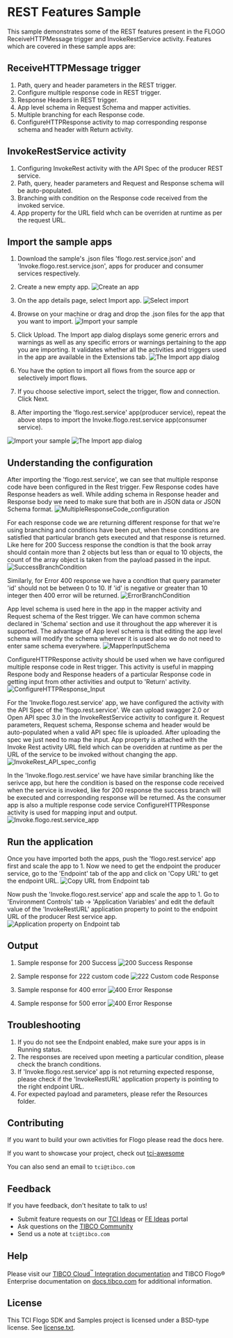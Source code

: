 # REST Features Sample


This sample demonstrates some of the REST features present in the FLOGO ReceiveHTTPMessage trigger and InvokeRestService activity. Features which are covered in these sample apps are:
## ReceiveHTTPMessage trigger
1. Path, query and header parameters in the REST trigger.
2. Configure multiple response code in REST trigger.
3. Response Headers in REST trigger.
4. App level schema in Request Schema and mapper activities.
5. Multiple branching for each Response code.
6. ConfigureHTTPResponse activity to map corresponding response schema and header with Return activity.

## InvokeRestService activity
1. Configuring InvokeRest activity with the API Spec of the producer REST service.
2. Path, query, header parameters and Request and Response schema will be auto-populated.
3. Branching with condition on the Response code received from the invoked service.
4. App property for the URL field whch can be overriden at runtime as per the request URL. 

## Import the sample apps
 
1. Download the sample's .json files 'flogo.rest.service.json' and 'Invoke.flogo.rest.service.json', apps for producer and consumer services respectively.

2. Create a new empty app.
![Create an app](../import-screenshots/2.png)

3. On the app details page, select Import app.
![Select import](../import-screenshots/3.png)

4. Browse on your machine or drag and drop the .json files for the app that you want to import.
![Import your sample](./import-screenshots/producer_rest_service.png)

5. Click Upload. The Import app dialog displays some generic errors and warnings as well as any specific errors or warnings pertaining to the app you are importing. It validates whether all the activities and triggers used in the app are available in the Extensions tab.
![The Import app dialog](./import-screenshots/producer_rest_service2.png)

6. You have the option to import all flows from the source app or selectively import flows.

7. If you choose selective import, select the trigger, flow and connection. Click Next.

8. After importing the 'flogo.rest.service' app(producer service), repeat the above steps to import the Invoke.flogo.rest.service app(consumer service).

![Import your sample](./import-screenshots/consumer_invokeRest_app.png)
![The Import app dialog](./import-screenshots/consumer_invokeRest_app2.png)

## Understanding the configuration
After importing the 'flogo.rest.service', we can see that multiple response code have been configured in the Rest trigger. Few Response codes have Response headers as well. While adding schema in Response header and Response body we need to make sure that both are in JSON data or JSON Schema format.
![MultipleResponseCode_configuration](./import-screenshots/MultipleResponseCode.png)

For each response code we are returning different response for that we're using branching and conditions have been put, when these conditions are satisfied that particular branch gets executed and that response is returned. Like here for 200 Success response the condtion is that the book array should contain more than 2 objects but less than or equal to 10 objects, the count of the array object is taken from the payload passed in the input.
![SuccessBranchCondition](./import-screenshots/SuccessBranchCondition.png)

Similarly, for Error 400 response we have a condtion that query parameter 'id' should not be between 0 to 10. If 'id' is negative or greater than 10 integer then 400 error will be returned.
![ErrorBranchCondition](./import-screenshots/ErrorBranchCondition.png)

App level schema is used here in the app in the mapper activity and Request schema of the Rest trigger. We can have common schema declared in 'Schema' section and use it throughout the app wherever it is supported. The advantage of App level schema is that editing the app level schema will modify the schema wherever it is used also we do not need to enter same schema everywhere.
![MapperInputSchema](./import-screenshots/MapperInputSchema.png)

ConfigureHTTPResponse activity should be used when we have configured multiple response code in Rest trigger. This activity is useful in mapping Respone body and Response headers of a particular Response code in getting input from other activities and output to 'Return' activity.
![ConfigureHTTPResponse_Input](./import-screenshots/ConfigureHTTPResponse_Input.png)

For the 'Invoke.flogo.rest.service' app, we have configured the activity with the API Spec of the 'flogo.rest.service'. We can upload swagger 2.0 or Open API spec 3.0 in the InvokeRestService activity to configure it. Request parameters, Request schema, Response schema and header would be auto-populated when a valid API spec file is uploaded. After uploading the spec we just need to map the input.
App property is attached with the Invoke Rest activity URL field which can be overidden at runtime as per the URL of the service to be invoked without changing the app.
![InvokeRest_API_spec_config](./import-screenshots/InvokeRest_API_spec.png)

In the 'Invoke.flogo.rest.service' we have have similar branching like the serivce app, but here the condition is based on the response code received when the service is invoked, like for 200 response the success branch will be executed and corresponding response will be returned.
As the consumer app is also a multiple response code service ConfigureHTTPResponse activity is used for mapping input and output.
![Invoke.flogo.rest.service_app](./import-screenshots/Invoke.flogo.rest.service_app.png)


## Run the application

Once you have imported both the apps, push the 'flogo.rest.service' app first and scale the app to 1. Now we need to get the endpoint the producer service, go to the 'Endpoint' tab of the app and click on 'Copy URL' to get the endpoint URL.
![Copy URL from Endpoint tab](./import-screenshots/copyURL.png)

Now push the 'Invoke.flogo.rest.service' app and scale the app to 1. Go to 'Environment Controls' tab -> 'Application Variables' and edit the default value of the 'InvokeRestURL' application property to point to the endpoint URL of the producer Rest service app.
![Application property on Endpoint tab](./import-screenshots/AppVariable_EnvControls.png)

## Output

1. Sample response for 200 Success 
![200 Success Response](./import-screenshots/200SuccessResponse.png)

2. Sample response for 222 custom code 
![222 Custom code Response](./import-screenshots/222CustomCodeResponse.png)

3. Sample response for 400 error
![400 Error Response](./import-screenshots/400ErrorResponse.png)

4. Sample response for 500 error
![400 Error Response](./import-screenshots/500ServerResponse.png)

## Troubleshooting

1. If you do not see the Endpoint enabled, make sure your apps is in Running status.
2. The responses are received upon meeting a particular condition, please check the branch conditions.
3. If  'Invoke.flogo.rest.service' app is not returning expected response, please check if the 'InvokeRestURL' application property is pointing to the right endpoint URL.
4. For expected payload and parameters, please refer the Resources folder.

## Contributing

If you want to build your own activities for Flogo please read the docs here.

If you want to showcase your project, check out [tci-awesome](https://github.com/TIBCOSoftware/tci-awesome)

You can also send an email to `tci@tibco.com`

## Feedback
If you have feedback, don't hesitate to talk to us!

* Submit feature requests on our [TCI Ideas](https://ideas.tibco.com/?project=TCI) or [FE Ideas](https://ideas.tibco.com/?project=FE) portal
* Ask questions on the [TIBCO Community](https://community.tibco.com/answers/product/344006)
* Send us a note at `tci@tibco.com`

## Help

Please visit our [TIBCO Cloud<sup>&trade;</sup> Integration documentation](https://integration.cloud.tibco.com/docs/) and TIBCO Flogo® Enterprise documentation on [docs.tibco.com](https://docs.tibco.com/) for additional information.

## License
This TCI Flogo SDK and Samples project is licensed under a BSD-type license. See [license.txt](license.txt).
